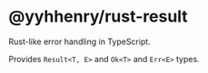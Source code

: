 # @yyhhenry/rust-result

Rust-like error handling in TypeScript.

Provides `Result<T, E>` and `Ok<T>` and `Err<E>` types.
